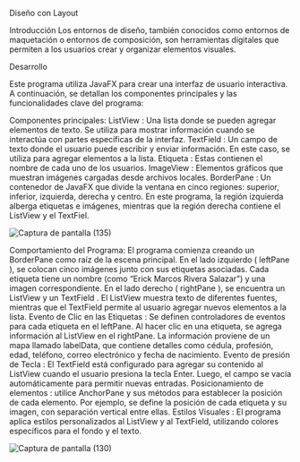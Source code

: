 Diseño con Layout

Introducción
Los entornos de diseño, también conocidos como entornos de maquetación o entornos de composición, son herramientas digitales que permiten a los usuarios crear y organizar elementos visuales.

Desarrollo

Este programa utiliza JavaFX para crear una interfaz de usuario interactiva. A continuación, se detallan los componentes principales y las funcionalidades clave del programa:

Componentes principales:
ListView : Una lista donde se pueden agregar elementos de texto. Se utiliza para mostrar información cuando se interactúa con partes específicas de la interfaz.
TextField : Un campo de texto donde el usuario puede escribir y enviar información. En este caso, se utiliza para agregar elementos a la lista.
Etiqueta : Estas contienen el nombre de cada uno de los usuarios.
ImageView : Elementos gráficos que muestran imágenes cargadas desde archivos locales.
BorderPane : Un contenedor de JavaFX que divide la ventana en cinco regiones: superior, inferior, izquierda, derecha y centro. En este programa, la región izquierda alberga etiquetas e imágenes, mientras que la región derecha contiene el ListView y el TextFiel.

![Captura de pantalla (135)](https://github.com/Dayana-Sabando/tarea/assets/168872451/38ff506f-8250-45fb-9d7b-6fb3ac292d61)


Comportamiento del Programa:
El programa comienza creando un BorderPane como raíz de la escena principal.
En el lado izquierdo ( leftPane ), se colocan cinco imágenes junto con sus etiquetas asociadas. Cada etiqueta tiene un nombre (como “Erick Marcos Rivera Salazar”) y una imagen correspondiente.
En el lado derecho ( rightPane ), se encuentra un ListView y un TextField . El ListView muestra texto de diferentes fuentes, mientras que el TextField permite al usuario agregar nuevos elementos a la lista.
Evento de Clic en las Etiquetas : Se definen controladores de eventos para cada etiqueta en el leftPane. Al hacer clic en una etiqueta, se agrega información al ListView en el rightPane. La información proviene de un mapa llamado labelData, que contiene detalles como cédula, profesión, edad, teléfono, correo electrónico y fecha de nacimiento.
Evento de presión de Tecla : El TextField está configurado para agregar su contenido al ListView cuando el usuario presiona la tecla Enter. Luego, el campo se vacía automáticamente para permitir nuevas entradas.
Posicionamiento de elementos : utilice AnchorPane y sus métodos para establecer la posición de cada elemento. Por ejemplo, se define la posición de cada etiqueta y su imagen, con separación vertical entre ellas.
Estilos Visuales : El programa aplica estilos personalizados al ListView y al TextField, utilizando colores específicos para el fondo y el texto.

![Captura de pantalla (130)](https://github.com/Dayana-Sabando/tarea/assets/168872451/8e92d8ae-3cc1-481f-9bc6-d569238d4111)
